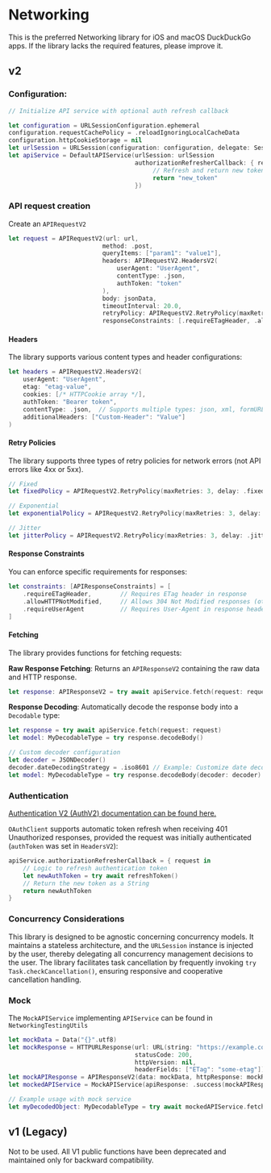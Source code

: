 #  Networking

This is the preferred Networking library for iOS and macOS DuckDuckGo apps.
If the library lacks the required features, please improve it.

## v2

### Configuration:

```swift
// Initialize API service with optional auth refresh callback

let configuration = URLSessionConfiguration.ephemeral
configuration.requestCachePolicy = .reloadIgnoringLocalCacheData
configuration.httpCookieStorage = nil
let urlSession = URLSession(configuration: configuration, delegate: SessionDelegate(), delegateQueue: nil)
let apiService = DefaultAPIService(urlSession: urlSession
                                   authorizationRefresherCallback: { request in
                                        // Refresh and return new token
                                        return "new_token"
                                   })
```

### API request creation

Create an `APIRequestV2`
```swift
let request = APIRequestV2(url: url,
                          method: .post,
                          queryItems: ["param1": "value1"],
                          headers: APIRequestV2.HeadersV2(
                              userAgent: "UserAgent",
                              contentType: .json,
                              authToken: "token"
                          ),
                          body: jsonData,
                          timeoutInterval: 20.0,
                          retryPolicy: APIRequestV2.RetryPolicy(maxRetries: 3, delay: .exponential(baseDelay: 2.0)),
                          responseConstraints: [.requireETagHeader, .allowHTTPNotModified])
```

#### Headers
The library supports various content types and header configurations:
```swift
let headers = APIRequestV2.HeadersV2(
    userAgent: "UserAgent",
    etag: "etag-value",
    cookies: [/* HTTPCookie array */],
    authToken: "Bearer token",
    contentType: .json,  // Supports multiple types: json, xml, formURLEncoded, etc.
    additionalHeaders: ["Custom-Header": "Value"]
)
```

#### Retry Policies

The library supports three types of retry policies for network errors (not API errors like 4xx or 5xx).

```swift
// Fixed
let fixedPolicy = APIRequestV2.RetryPolicy(maxRetries: 3, delay: .fixed(2.0))

// Exponential
let exponentialPolicy = APIRequestV2.RetryPolicy(maxRetries: 3, delay: .exponential(baseDelay: 2.0))

// Jitter
let jitterPolicy = APIRequestV2.RetryPolicy(maxRetries: 3, delay: .jitter(backoff: 8.0))
```

#### Response Constraints
You can enforce specific requirements for responses:
```swift
let constraints: [APIResponseConstraints] = [
    .requireETagHeader,        // Requires ETag header in response
    .allowHTTPNotModified,     // Allows 304 Not Modified responses (otherwise throws error)
    .requireUserAgent          // Requires User-Agent in response header
]
```

#### Fetching

The library provides functions for fetching requests:

**Raw Response Fetching**: Returns an `APIResponseV2` containing the raw data and HTTP response.

```swift
let response: APIResponseV2 = try await apiService.fetch(request: request)
```

**Response Decoding**: Automatically decode the response body into a `Decodable` type:

```swift
let response = try await apiService.fetch(request: request)
let model: MyDecodableType = try response.decodeBody()

// Custom decoder configuration
let decoder = JSONDecoder()
decoder.dateDecodingStrategy = .iso8601 // Example: Customize date decoding
let model: MyDecodableType = try response.decodeBody(decoder: decoder)
```

### Authentication 

[Authentication V2 (AuthV2) documentation can be found here.](Auth/README.md)

`OAuthClient` supports automatic token refresh when receiving 401 Unauthorized responses, provided the request was initially authenticated (`authToken` was set in `HeadersV2`):
```swift
apiService.authorizationRefresherCallback = { request in
    // Logic to refresh authentication token
    let newAuthToken = try await refreshToken()
    // Return the new token as a String
    return newAuthToken
}
```

### Concurrency Considerations
This library is designed to be agnostic concerning concurrency models. It maintains a stateless architecture, and the `URLSession` instance is injected by the user, thereby delegating all concurrency management decisions to the user. The library facilitates task cancellation by frequently invoking `try Task.checkCancellation()`, ensuring responsive and cooperative cancellation handling.

### Mock

The `MockAPIService` implementing `APIService` can be found in `NetworkingTestingUtils`

```swift
let mockData = Data("{}".utf8)
let mockResponse = HTTPURLResponse(url: URL(string: "https://example.com")!,
                                   statusCode: 200,
                                   httpVersion: nil,
                                   headerFields: ["ETag": "some-etag"])!
let mockAPIResponse = APIResponseV2(data: mockData, httpResponse: mockResponse)
let mockedAPIService = MockAPIService(apiResponse: .success(mockAPIResponse))

// Example usage with mock service
let myDecodedObject: MyDecodableType = try await mockedAPIService.fetch(request: someRequest).decodeBody()
```

## v1 (Legacy)

Not to be used. All V1 public functions have been deprecated and maintained only for backward compatibility.
